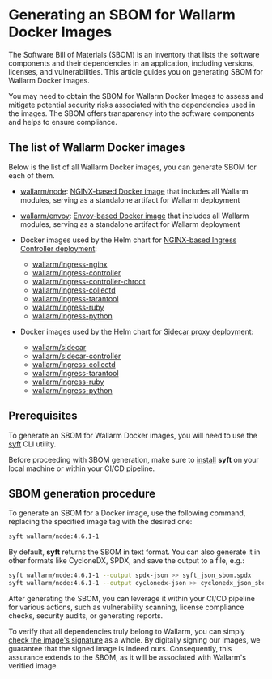 # Generating an SBOM for Wallarm Docker Images

The Software Bill of Materials (SBOM) is an inventory that lists the software components and their dependencies in an application, including versions, licenses, and vulnerabilities. This article guides you on generating SBOM for Wallarm Docker images.

You may need to obtain the SBOM for Wallarm Docker Images to assess and mitigate potential security risks associated with the dependencies used in the images. The SBOM offers transparency into the software components and helps to ensure compliance.

## The list of Wallarm Docker images

Below is the list of all Wallarm Docker images, you can generate SBOM for each of them.

* [wallarm/node](https://hub.docker.com/r/wallarm/node): [NGINX-based Docker image](../admin-en/installation-docker-en.md) that includes all Wallarm modules, serving as a standalone artifact for Wallarm deployment
* [wallarm/envoy](https://hub.docker.com/r/wallarm/envoy): [Envoy-based Docker image](../admin-en/installation-guides/envoy/envoy-docker.md) that includes all Wallarm modules, serving as a standalone artifact for Wallarm deployment
* Docker images used by the Helm chart for [NGINX-based Ingress Controller deployment](../admin-en/installation-kubernetes-en.md):

    * [wallarm/ingress-nginx](https://hub.docker.com/r/wallarm/ingress-nginx)
    * [wallarm/ingress-controller](https://hub.docker.com/r/wallarm/ingress-controller)
    * [wallarm/ingress-controller-chroot](https://hub.docker.com/r/wallarm/ingress-controller-chroot)
    * [wallarm/ingress-collectd](https://hub.docker.com/r/wallarm/ingress-collectd)
    * [wallarm/ingress-tarantool](https://hub.docker.com/r/wallarm/ingress-tarantool)
    * [wallarm/ingress-ruby](https://hub.docker.com/r/wallarm/ingress-ruby)
    * [wallarm/ingress-python](https://hub.docker.com/r/wallarm/ingress-python)
* Docker images used by the Helm chart for [Sidecar proxy deployment](../installation/kubernetes/sidecar-proxy/deployment.md):

    * [wallarm/sidecar](https://hub.docker.com/r/wallarm/sidecar)
    * [wallarm/sidecar-controller](https://hub.docker.com/r/wallarm/sidecar-controller)
    * [wallarm/ingress-collectd](https://hub.docker.com/r/wallarm/ingress-collectd)
    * [wallarm/ingress-tarantool](https://hub.docker.com/r/wallarm/ingress-tarantool)
    * [wallarm/ingress-ruby](https://hub.docker.com/r/wallarm/ingress-ruby)
    * [wallarm/ingress-python](https://hub.docker.com/r/wallarm/ingress-python)

## Prerequisites

To generate an SBOM for Wallarm Docker images, you will need to use the [syft](https://github.com/anchore/syft) CLI utility.

Before proceeding with SBOM generation, make sure to [install](https://github.com/anchore/syft#installation) **syft** on your local machine or within your CI/CD pipeline.

## SBOM generation procedure

To generate an SBOM for a Docker image, use the following command, replacing the specified image tag with the desired one:

```bash
syft wallarm/node:4.6.1-1
```

By default, **syft** returns the SBOM in text format. You can also generate it in other formats like CycloneDX, SPDX, and save the output to a file, e.g.:

```bash
syft wallarm/node:4.6.1-1 --output spdx-json >> syft_json_sbom.spdx
syft wallarm/node:4.6.1-1 --output cyclonedx-json >> cyclonedx_json_sbom.cyclonedx
```

After generating the SBOM, you can leverage it within your CI/CD pipeline for various actions, such as vulnerability scanning, license compliance checks, security audits, or generating reports.

To verify that all dependencies truly belong to Wallarm, you can simply [check the image's signature](verify-docker-image-signature.md) as a whole. By digitally signing our images, we guarantee that the signed image is indeed ours. Consequently, this assurance extends to the SBOM, as it will be associated with Wallarm's verified image.
